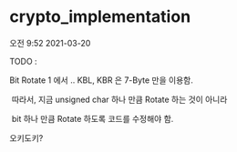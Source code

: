 # crypto_implementation



오전 9:52 2021-03-20 

TODO : 

Bit Rotate 1 에서 .. KBL, KBR 은 7-Byte 만을 이용함.

​	따라서, 지금 unsigned char 하나 만큼 Rotate 하는 것이 아니라

​	bit 하나 만큼 Rotate 하도록 코드를 수정해야 함.



오키도키?

